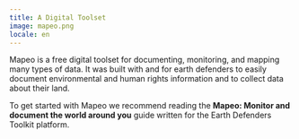 ```yaml
---
title: A Digital Toolset
image: mapeo.png
locale: en
---
```


Mapeo is a free digital toolset for documenting, monitoring, and mapping many types of data.
It was built with and for earth defenders to easily document environmental and human rights information and to collect data about their land.

To get started with Mapeo we recommend reading the **Mapeo: Monitor and document the world around you** guide written for the Earth Defenders Toolkit platform.

<app-button :color="true" target="_self" link="apps/mapeo" text="Download Mapeo"></app-button>

<app-button localUrl=":8086/all/https://www.earthdefenderstoolkit.com/toolkit/mapeo-monitor-and-document-the-world-around-you/" text="Read the guide"></app-button>
